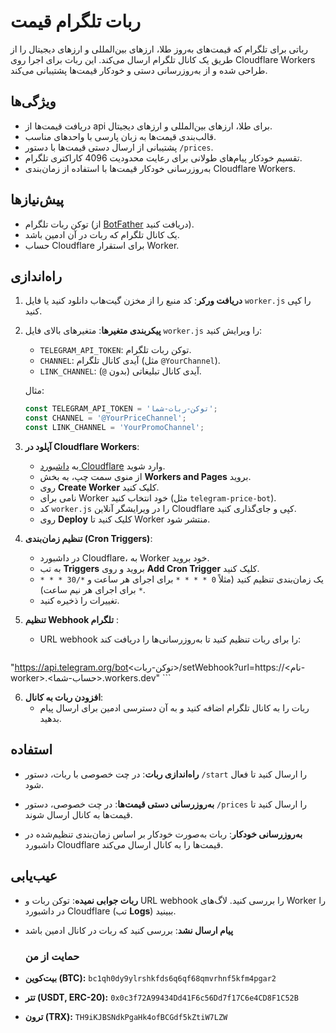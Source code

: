 # ربات تلگرام قیمت‌

رباتی برای تلگرام که قیمت‌های به‌روز طلا، ارزهای بین‌المللی و ارزهای دیجیتال را از طریق یک کانال تلگرام ارسال می‌کند. این ربات برای اجرا روی Cloudflare Workers طراحی شده و از به‌روزرسانی دستی و خودکار قیمت‌ها پشتیبانی می‌کند.

## ویژگی‌ها
- دریافت قیمت‌ها از api برای طلا، ارزهای بین‌المللی و ارزهای دیجیتال.
- قالب‌بندی قیمت‌ها به زبان پارسی با واحدهای مناسب.
- پشتیبانی از ارسال دستی قیمت‌ها با دستور `/prices`.
- تقسیم خودکار پیام‌های طولانی برای رعایت محدودیت 4096 کاراکتری تلگرام.
- به‌روزرسانی خودکار قیمت‌ها با استفاده از زمان‌بندی Cloudflare Workers.

## پیش‌نیازها
- توکن ربات تلگرام (از [BotFather](https://t.me/BotFather) دریافت کنید).
- یک کانال تلگرام که ربات در آن ادمین باشد.
- حساب Cloudflare برای استقرار Worker.

## راه‌اندازی
1. **دریافت ورکر**:
   کد منبع را از مخزن گیت‌هاب دانلود کنید یا فایل `worker.js` را کپی کنید.

2. **پیکربندی متغیرها**:
   متغیرهای بالای فایل `worker.js` را ویرایش کنید:
   - `TELEGRAM_API_TOKEN`: توکن ربات تلگرام.
   - `CHANNEL`: آیدی کانال تلگرام (مثل `@YourChannel`).
   - `LINK_CHANNEL`: آیدی کانال تبلیغاتی (بدون `@`).

   مثال:
   ```javascript
   const TELEGRAM_API_TOKEN = 'توکن-ربات-شما';
   const CHANNEL = '@YourPriceChannel';
   const LINK_CHANNEL = 'YourPromoChannel';
   ```

3. **آپلود در Cloudflare Workers**:
   - به [داشبورد Cloudflare](https://dash.cloudflare.com) وارد شوید.
   - از منوی سمت چپ، به بخش **Workers and Pages** بروید.
   - روی **Create Worker** کلیک کنید.
   - نامی برای Worker خود انتخاب کنید (مثل `telegram-price-bot`).
   - کد `worker.js` را در ویرایشگر آنلاین Cloudflare کپی و جای‌گذاری کنید.
   - روی **Deploy** کلیک کنید تا Worker منتشر شود.

4. **تنظیم زمان‌بندی (Cron Triggers)**:
   - در داشبورد Cloudflare، به Worker خود بروید.
   - به تب **Triggers** بروید و روی **Add Cron Trigger** کلیک کنید.
   - یک زمان‌بندی تنظیم کنید (مثلاً `0 * * * *` برای اجرای هر ساعت و `*/30 * * * *` برای اجرای هر نیم ساعت).
   - تغییرات را ذخیره کنید.

5. **تنظیم Webhook تلگرام** :
   - URL webhook را برای ربات تنظیم کنید تا به‌روزرسانی‌ها را دریافت کند:
     ```
 "https://api.telegram.org/bot<توکن-ربات>/setWebhook?url=https://<نام-worker>.<حساب-شما>.workers.dev"
     ```

6. **افزودن ربات به کانال**:
   - ربات را به کانال تلگرام اضافه کنید و به آن دسترسی ادمین برای ارسال پیام بدهید.

## استفاده
- **راه‌اندازی ربات**:
  در چت خصوصی با ربات، دستور `/start` را ارسال کنید تا فعال شود.
  
- **به‌روزرسانی دستی قیمت‌ها**:
  در چت خصوصی، دستور `/prices` را ارسال کنید تا قیمت‌ها به کانال ارسال شوند.

- **به‌روزرسانی خودکار**:
  ربات به‌صورت خودکار بر اساس زمان‌بندی تنظیم‌شده در داشبورد Cloudflare قیمت‌ها را به کانال ارسال می‌کند.


## عیب‌یابی
- **ربات جوابی نمیده**: توکن ربات و URL webhook را بررسی کنید. لاگ‌های Worker را در داشبورد Cloudflare (تب **Logs**) ببینید.
- **پیام ارسال نشد**: بررسی کنید که ربات در کانال ادمین باشد

  ### حمایت از من

- **بیت‌کوین (BTC):** `bc1qh0dy9ylrshkfds6q6qf68qmvrhnf5kfm4pgar2`
- **تتر (USDT, ERC-20):** `0x0c3f72A99434Dd41F6c56Dd7f17C6e4CD8F1C52B`
- **ترون (TRX):** `TH9iKJBSNdkPgaHk4ofBCGdf5kZtiW7LZW`
